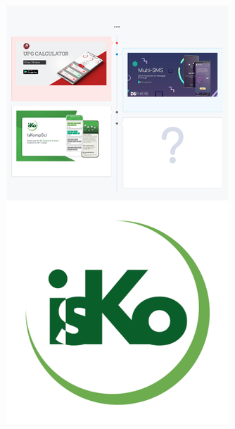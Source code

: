 ![alt text](https://github.com/pyTimK/pyTimK/blob/master/timeline.png)
![alt text](https://github.com/pyTimK/IsKompSci/blob/main/public/logo.png)
